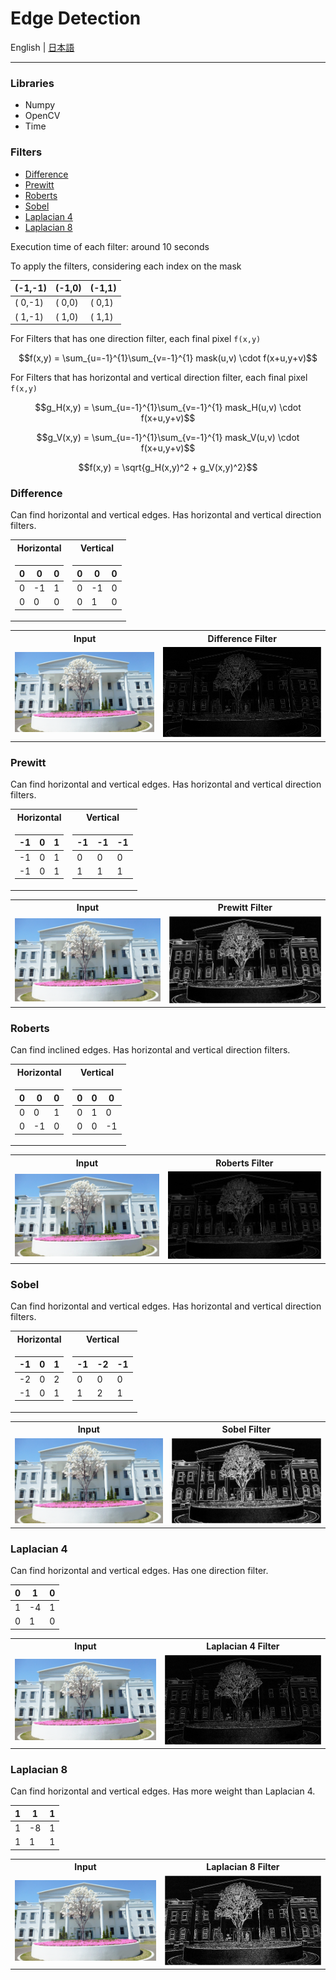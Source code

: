 # Edge Detection

English | [日本語](README.md)

---------------------------------------

### Libraries
- Numpy
- OpenCV
- Time

### Filters
- [Difference](#diff)
- [Prewitt](#prewitt)
- [Roberts](#roberts)
- [Sobel](#sobel)
- [Laplacian 4](#lap4)
- [Laplacian 8](#lap8)

Execution time of each filter: around 10 seconds

To apply the filters, considering each index on the mask

<div align="center">
  
|(-1,-1)|(-1,0)|(-1,1)| 
|--|--|--|
|( 0,-1)|( 0,0)|( 0,1)| 
|( 1,-1)|( 1,0)|( 1,1)| 
  
</div>


For Filters that has one direction filter, each final pixel `f(x,y)`

```math
f(x,y) = \sum_{u=-1}^{1}\sum_{v=-1}^{1} mask(u,v) \cdot f(x+u,y+v)
```

For Filters that has horizontal and vertical direction filter, each final pixel `f(x,y)`
```math
g_H(x,y) = \sum_{u=-1}^{1}\sum_{v=-1}^{1} mask_H(u,v) \cdot f(x+u,y+v)
```
```math
g_V(x,y) = \sum_{u=-1}^{1}\sum_{v=-1}^{1} mask_V(u,v) \cdot f(x+u,y+v)
```
```math
f(x,y) = \sqrt{g_H(x,y)^2 + g_V(x,y)^2}
```

### Difference<a id='diff'></a>

Can find horizontal and vertical edges. Has horizontal and vertical direction filters.

<div align="center">
<table>
<tr><th>Horizontal</th><th>Vertical</th></tr>
<tr><td>

| 0| 0| 0|
|--|--|--|
| 0|-1| 1|
| 0| 0| 0|

</td><td>

| 0| 0| 0| 
|--|--|--|
| 0|-1| 0|
| 0| 1| 0|

</td></tr> </table>
</div>

<table>
<tr><th>Input</th><th>Difference Filter</th></tr>
<tr><td>

<img src="images/input.png" alt="Input" width="100%" />

</td><td>
<img src="images/output-diff.png" alt="Difference" width="100%" />

</td></tr> </table>

### Prewitt<a id='prewitt'></a>

Can find horizontal and vertical edges. Has horizontal and vertical direction filters.

<div align="center">
<table>
<tr><th>Horizontal</th><th>Vertical</th></tr>
<tr><td>

|-1| 0| 1|
|--|--|--|
|-1| 0| 1|
|-1| 0| 1|

</td><td>

|-1|-1|-1| 
|--|--|--|
| 0| 0| 0|
| 1| 1| 1|

</td></tr> </table>
</div>

<table>
<tr><th>Input</th><th>Prewitt Filter</th></tr>
<tr><td>

<img src="images/input.png" alt="Input" width="100%" />

</td><td>
<img src="images/output-prewitt.png" alt="Prewitt" width="100%" />

</td></tr> </table>

### Roberts<a id='roberts'></a>

Can find inclined edges. Has horizontal and vertical direction filters.

<div align="center">
<table>
<tr><th>Horizontal</th><th>Vertical</th></tr>
<tr><td>

| 0| 0| 0|
|--|--|--|
| 0| 0| 1|
| 0|-1| 0|

</td><td>

| 0| 0| 0| 
|--|--|--|
| 0| 1| 0|
| 0| 0|-1|

</td></tr> </table>
</div>


<table>
<tr><th>Input</th><th>Roberts Filter</th></tr>
<tr><td>

<img src="images/input.png" alt="Input" width="100%" />

</td><td>
<img src="images/output-roberts.png" alt="Roberts" width="100%" />

</td></tr> </table>


### Sobel<a id='sobel'></a>

Can find horizontal and vertical edges. Has horizontal and vertical direction filters.

<div align="center">
<table>
<tr><th>Horizontal</th><th>Vertical</th></tr>
<tr><td>

|-1| 0| 1|
|--|--|--|
|-2| 0| 2|
|-1| 0| 1|

</td><td>

|-1|-2|-1| 
|--|--|--|
| 0| 0| 0|
| 1| 2| 1|

</td></tr> </table>
</div>

<table>
<tr><th>Input</th><th>Sobel Filter</th></tr>
<tr><td>

<img src="images/input.png" alt="Input" width="100%" />

</td><td>
<img src="images/output-sobel.png" alt="Sobel" width="100%" />

</td></tr> </table>

### Laplacian 4<a id='lap4'></a>

Can find horizontal and vertical edges. Has one direction filter.

<div align="center">
  
| 0| 1| 0|
|--|--|--|
| 1|-4| 1|
| 0| 1| 0|
  
</div>

<table>
<tr><th>Input</th><th>Laplacian 4 Filter</th></tr>
<tr><td>

<img src="images/input.png" alt="Input" width="100%" />

</td><td>
<img src="images/output-laplacian4.png" alt="Prewitt" width="100%" />

</td></tr> </table>

### Laplacian 8<a id='lap8'></a>

Can find horizontal and vertical edges. Has more weight than Laplacian 4.

<div align="center">
  
| 1| 1| 1| 
|--|--|--|
| 1|-8| 1|
| 1| 1| 1|
  
</div>

<table>
<tr><th>Input</th><th>Laplacian 8 Filter</th></tr>
<tr><td>

<img src="images/input.png" alt="Input" width="100%" />

</td><td>
<img src="images/output-laplacian8.png" alt="Laplacian 8" width="100%" />

</td></tr> </table>
